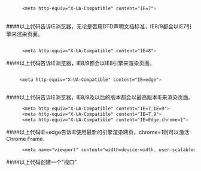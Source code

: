 ```css

      <meta http-equiv="X-UA-Compatible" content="IE=7"> 
      
```
      
####以上代码告诉IE浏览器，无论是否用DTD声明文档标准，IE8/9都会以IE7引擎来渲染页面。 

```css
 
      <meta http-equiv="X-UA-Compatible" content="IE=8">
```

####以上代码告诉IE浏览器，IE8/9都会以IE8引擎来渲染页面。 
 ```css

      <meta http-equiv="X-UA-Compatible" content="IE=edge"> 
     
```
 
####以上代码告诉IE浏览器，IE8/9及以后的版本都会以最高版本IE来渲染页面。 

```css
      <meta http-equiv="X-UA-Compatible" content="IE=7,IE=9"> 
      <meta http-equiv="X-UA-Compatible" content="IE=7,9"> 
      <meta http-equiv="X-UA-Compatible" content="IE=Edge,chrome=1"> 
```

####以上代码IE=edge告诉IE使用最新的引擎渲染网页，chrome=1则可以激活Chrome Frame.

```css
      <meta name="viewport" content="width=device-width, user-scalable=no, initial-scale=1.0, maximum-scale=1.0, minimum-scale=1.0">

```
####以上代码创建一个“视口”




